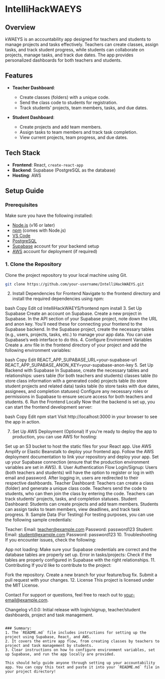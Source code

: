 # IntelliHackWAEYS

## Overview
kWAEYS is an accountability app designed for teachers and students to manage projects and tasks effectively. Teachers can create classes, assign tasks, and track student progress, while students can collaborate on projects, manage tasks, and track due dates. The app provides personalized dashboards for both teachers and students.

## Features
- **Teacher Dashboard**:
  - Create classes (folders) with a unique code.
  - Send the class code to students for registration.
  - Track students' projects, team members, tasks, and due dates.

- **Student Dashboard**:
  - Create projects and add team members.
  - Assign tasks to team members and track task completion.
  - View current projects, team progress, and due dates.

## Tech Stack
- **Frontend**: React, `create-react-app`
- **Backend**: Supabase (PostgreSQL as the database)
- **Hosting**: AWS

## Setup Guide

### Prerequisites
Make sure you have the following installed:
- [Node.js](https://nodejs.org/en/) (v16 or later)
- [npm](https://www.npmjs.com/get-npm) (comes with Node.js)
- [VS Code](https://code.visualstudio.com/)
- [PostgreSQL](https://www.postgresql.org/)
- [Supabase](https://supabase.com/) account for your backend setup
- [AWS](https://aws.amazon.com/) account for deployment (if required)

### 1. Clone the Repository
Clone the project repository to your local machine using Git.

```bash
git clone https://github.com/your-username/IntelliHackWAEYS.git
```

2. Install Dependencies for Frontend
Navigate to the frontend directory and install the required dependencies using npm:

bash
Copy
Edit
cd IntelliHackWAEYS/frontend
npm install
3. Set Up Supabase
Create an account on Supabase.
Create a new project in Supabase.
In the API section of your Supabase project, note down the URL and anon key. You'll need these for connecting your frontend to the Supabase backend.
In the Supabase project, create the necessary tables (e.g., users, projects, tasks, etc.) to manage your app data. You can use Supabase’s web interface to do this.
4. Configure Environment Variables
Create a .env file in the frontend directory of your project and add the following environment variables:

bash
Copy
Edit
REACT_APP_SUPABASE_URL=your-supabase-url
REACT_APP_SUPABASE_ANON_KEY=your-supabase-anon-key
5. Set Up Backend with Supabase
In Supabase, create the necessary tables and relationships:
users table (for both teachers and students)
classes table (to store class information with a generated code)
projects table (to store student projects and related data)
tasks table (to store tasks with due dates, assignees, and completion statuses)
Configure any necessary roles or permissions in Supabase to ensure secure access for both teachers and students.
6. Run the Frontend Locally
Now that the backend is set up, you can start the frontend development server:

bash
Copy
Edit
npm start
Visit http://localhost:3000 in your browser to see the app in action.

7. Set Up AWS Deployment (Optional)
If you're ready to deploy the app to production, you can use AWS for hosting:

Set up an S3 bucket to host the static files for your React app.
Use AWS Amplify or Elastic Beanstalk to deploy your frontend app. Follow the AWS deployment documentation to link your repository and deploy your app.
Set up your Supabase connection (ensure that the production environment variables are set in AWS).
8. User Authentication Flow
Login/Signup: Users (both teachers and students) will have the option to register or log in with email and password. After logging in, users are redirected to their respective dashboards.
Teacher Dashboard:
Teachers can create a class (folder) and generate a unique class code.
Teachers send the code to students, who can then join the class by entering the code.
Teachers can track students’ projects, tasks, and completion statuses.
Student Dashboard:
Students can create projects and add team members.
Students can assign tasks to team members, view deadlines, and track task progress.
9. Sample Data (For Testing)
For testing purposes, you can use the following sample credentials:

Teacher:
Email: teacher@example.com
Password: password123
Student:
Email: student@example.com
Password: password123
10. Troubleshooting
If you encounter issues, check the following:

App not loading: Make sure your Supabase credentials are correct and the database tables are properly set up.
Error in tasks/projects: Check if the tables are properly configured in Supabase with the right relationships.
11. Contributing
If you’d like to contribute to the project:

Fork the repository.
Create a new branch for your feature/bug fix.
Submit a pull request with your changes.
12. License
This project is licensed under the MIT License.

Contact
For support or questions, feel free to reach out to your-email@example.com.

Changelog
v1.0.0: Initial release with login/signup, teacher/student dashboards, project and task management.


```vbnet

### Summary:
1. The `README.md` file includes instructions for setting up the project using Supabase, React, and AWS.
2. It covers the entire app flow, from creating classes by teachers to project and task management by students.
3. Clear instructions on how to configure environment variables, set up Supabase, and run the app locally are provided.

This should help guide anyone through setting up your accountability app. You can copy this text and paste it into your `README.md` file in your project directory!

```